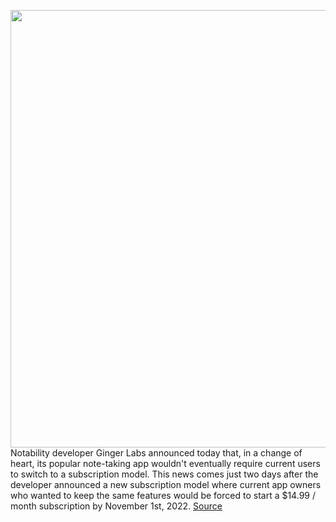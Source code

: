 <img src='https://cdn.vox-cdn.com/thumbor/qPDdh7bFZj9KRJqQC9qcPqfBZ3I=/0x0:1190x462/1200x800/filters:focal(491x134:681x324)/cdn.vox-cdn.com/uploads/chorus_image/image/70088693/1_iEH2dk4j_BQBsS4oYrXZZQ.0.png' width='700px' /><br/>
Notability developer Ginger Labs announced today that, in a change of heart, its popular note-taking app wouldn't eventually require current users to switch to a subscription model. This news comes just two days after the developer announced a new subscription model where current app owners who wanted to keep the same features would be forced to start a $14.99 / month subscription by November 1st, 2022.
<a href='https://www.theverge.com/2021/11/3/22761662/notability-notes-ginger-labs-subscription-rollback-apology'> Source <a/>